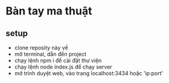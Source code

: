 # Bàn tay ma thuật 
## setup
- clone reposity này về
- mở terminal, dẫn đến project
- chạy lệnh npm i để cài đặt thư viện
- chạy lệnh node index.js để chạy server
- mở trình duyệt web, vào trang localhost:3434 hoặc 'ip:port'
